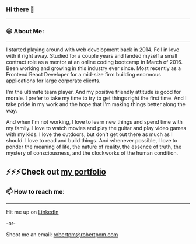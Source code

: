 ### Hi there 👋
---

### 😄 About Me:
---

I started playing around with web development back in 2014. Fell in love with it right away. Studied for a couple years and landed myself a small contract role as a mentor at an online coding bootcamp in March of 2016. Been working and growing in this industry ever since. Most recently as a Frontend React Developer for a mid-size firm building enormous applications for large corporate clients.

I'm the ultimate team player. And my positive friendly attitude is good for morale. I prefer to take my time to try to get things right the first time. And I take pride in my work and the hope that I'm making things better along the way.

And when I'm not working, I love to learn new things and spend time with my family. I love to watch movies and play the guitar and play video games with my kids. I love the outdoors, but don't get out there as much as I should. I love to read and build things. And whenever possible, I love to ponder the meaning of life, the nature of reality, the essence of truth, the mystery of consciousness, and the clockworks of the human condition.

⚡⚡⚡Check out [my portfolio](https://robertpm.netlify.app/home)
---

### 📫 How to reach me:
---

Hit me up on [LinkedIn](https://www.linkedin.com/in/robertpm/)

-or-

Shoot me an email: robertpm@robertpom.com

<!--
**gitrobertpm/gitrobertpm** is a ✨ _special_ ✨ repository because its `README.md` (this file) appears on your GitHub profile.

Here are some ideas to get you started:

- 🔭 I’m currently working on ...
- 🌱 I’m currently learning ...
- 👯 I’m looking to collaborate on ...
- 🤔 I’m looking for help with ...
- 💬 Ask me about ...
- 📫 How to reach me: ...
- 😄 Pronouns: ...
- ⚡ Fun fact: ...
-->
